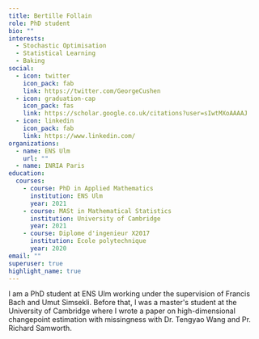 ```yaml
---
title: Bertille Follain
role: PhD student
bio: ""
interests:
  - Stochastic Optimisation
  - Statistical Learning
  - Baking
social:
  - icon: twitter
    icon_pack: fab
    link: https://twitter.com/GeorgeCushen
  - icon: graduation-cap
    icon_pack: fas
    link: https://scholar.google.co.uk/citations?user=sIwtMXoAAAAJ
  - icon: linkedin
    icon_pack: fab
    link: https://www.linkedin.com/
organizations:
  - name: ENS Ulm
    url: ""
  - name: INRIA Paris
education:
  courses:
    - course: PhD in Applied Mathematics
      institution: ENS Ulm
      year: 2021
    - course: MASt in Mathematical Statistics
      institution: University of Cambridge
      year: 2021
    - course: Diplome d'ingenieur X2017
      institution: Ecole polytechnique
      year: 2020
email: ""
superuser: true
highlight_name: true
---
```

I am a PhD student at ENS Ulm working under the supervision of Francis Bach and Umut Simsekli. Before that, I was a master's student at the University of Cambridge where I wrote a paper on high-dimensional changepoint estimation with missingness with Dr. Tengyao Wang and Pr. Richard Samworth.